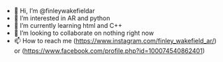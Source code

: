- 👋 Hi, I’m @finleywakefieldar
- 👀 I’m interested in AR and python
- 🌱 I’m currently learning html and C++
- 💞️ I’m looking to collaborate on nothing right now
- 📫 How to reach me (https://www.instagram.com/finley_wakefield_ar/) or (https://www.facebook.com/profile.php?id=100074540862401)

<!---
finleywakefieldar/finleywakefieldar is a ✨ special ✨ repository because its `README.md` (this file) appears on your GitHub profile.
You can click the Preview link to take a look at your changes.
--->
